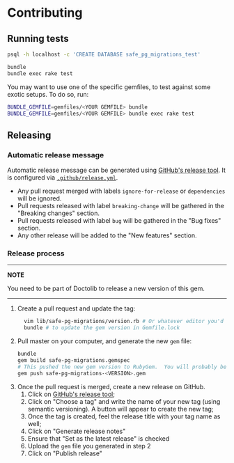 # Contributing

## Running tests

```bash
psql -h localhost -c 'CREATE DATABASE safe_pg_migrations_test'

bundle
bundle exec rake test
```

You may want to use one of the specific gemfiles, to test against some exotic setups. To do so, run: 

```bash
BUNDLE_GEMFILE=gemfiles/<YOUR GEMFILE> bundle
BUNDLE_GEMFILE=gemfiles/<YOUR GEMFILE> bundle exec rake test
```

## Releasing

### Automatic release message

Automatic release message can be generated using [GitHub's release tool](https://github.com/doctolib/safe-pg-migrations/releases/new).
It is configured via [`.github/release.yml`](.github/release.yml).

* Any pull request merged with labels `ignore-for-release` or `dependencies` will be ignored.
* Pull requests released with label `breaking-change` will be gathered in the "Breaking changes" section.
* Pull requests released with label `bug` will be gathered in the "Bug fixes" section.
* Any other release will be added to the "New features" section.

### Release process

--- 
**NOTE**

You need to be part of Doctolib to release a new version of this gem.

---

1. Create a pull request and update the tag:
    ```bash
      vim lib/safe-pg-migrations/version.rb # Or whatever editor you'd like
      bundle # to update the gem version in Gemfile.lock
    ```
2. Pull master on your computer, and generate the new `gem` file:
    ```bash
    bundle
    gem build safe-pg-migrations.gemspec
    # This pushed the new gem version to RubyGem.  You will probably be asked your TOTP code at this step
    gem push safe-pg-migrations-<VERSION>.gem
    ```
3. Once the pull request is merged, create a new release on GitHub.
    1. Click on [GitHub's release tool](https://github.com/doctolib/safe-pg-migrations/releases/new);
    2. Click on "Choose a tag" and write the name of your new tag (using semantic versioning). A button will appear to create the new tag;
    3. Once the tag is created, feel the release title with your tag name as well;
    4. Click on "Generate release notes"
    5. Ensure that "Set as the latest release" is checked
    6. Upload the `gem` file you generated in step 2
    7. Click on "Publish release"
